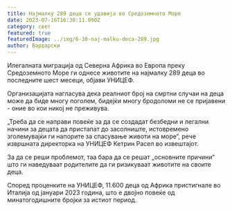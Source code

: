 ```yaml
---
title: Најмалку 289 деца се удавија во Средоземното Море
date: 2023-07-16T16:30:11.090Z
category: свет
featured: true
featuredImage: ../img/6-30-naj-malku-deca-289.jpg
author: Вардарски
---
```

Илегалната миграција од Северна Африка во Европа преку Средоземното Море ги однесе животите на најмалку 289 деца во последните шест месеци, објави УНИЦЕФ.

Организацијата нагласува дека реалниот број на смртни случаи на деца може да биде многу поголем, бидејќи многу бродоломи не се пријавени - оние во кои никој не преживува.

„Треба да се направи повеќе за да се создадат безбедни и легални начини за децата да пристапат до засолниште, истовремено зголемувајќи ги напорите за спасување животи на море“, рече извршната директорка на УНИЦЕФ Кетрин Расел во извештајот.

За да се реши проблемот, таа бара да се решат „основните причини“ што ги наведуваат родителите да ги ризикуваат животите на своите деца.

Според проценките на УНИЦЕФ, 11.600 деца од Африка пристигнале во Италија од јануари 2023 година, што е двојно повеќе од минатогодишните бројки за истиот период.